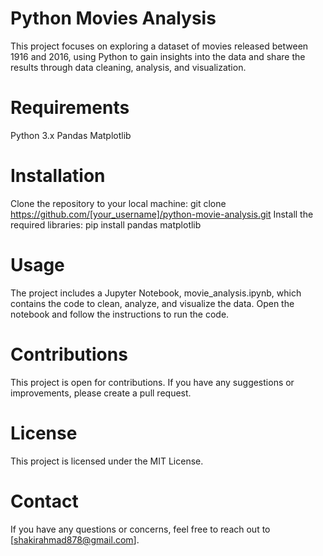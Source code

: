 # Python Movies Analysis
This project focuses on exploring a dataset of movies released between 1916 and 2016, using Python to gain insights into the data and share the results through data cleaning, analysis, and visualization.

# Requirements
Python 3.x
Pandas
Matplotlib
# Installation
Clone the repository to your local machine:
git clone https://github.com/[your_username]/python-movie-analysis.git
Install the required libraries:
pip install pandas matplotlib

# Usage
The project includes a Jupyter Notebook, movie_analysis.ipynb, which contains the code to clean, analyze, and visualize the data. Open the notebook and follow the instructions to run the code.

# Contributions
This project is open for contributions. If you have any suggestions or improvements, please create a pull request.

# License
This project is licensed under the MIT License.

# Contact
If you have any questions or concerns, feel free to reach out to [shakirahmad878@gmail.com].
